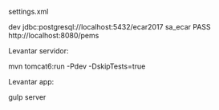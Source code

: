 settings.xml

<profiles>
  <profile>
    <id>dev</id>
    <properties>
      <jdbc-url>jdbc:postgresql://localhost:5432/ecar2017</jdbc-url>
      <jdbc-username>sa_ecar</jdbc-username>
      <jdbc-passwd>PASS</jdbc-passwd>
      <pems-url>http://localhost:8080/pems</pems-url>
    </properties>
  </profile>
</profiles>

Levantar servidor:

mvn tomcat6:run -Pdev -DskipTests=true

Levantar app:

gulp server